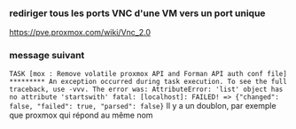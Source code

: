 ### rediriger tous les ports VNC d'une  VM vers un port unique

https://pve.proxmox.com/wiki/Vnc_2.0

### message suivant 
`
TASK [mox : Remove volatile proxmox API and Forman API auth conf file] *********
An exception occurred during task execution. To see the full traceback, use -vvv. The error was: AttributeError: 'list' object has no attribute 'startswith'
fatal: [localhost]: FAILED! => {"changed": false, "failed": true, "parsed": false}
`
Il y a un doublon, par exemple que proxmox qui répond au même nom
